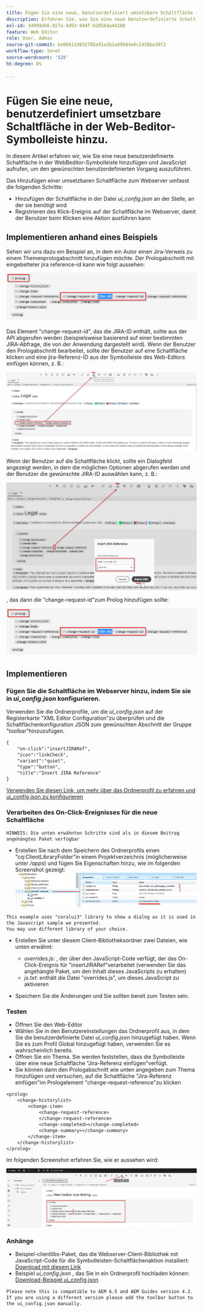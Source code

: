 ```yaml
---
title: Fügen Sie eine neue, benutzerdefiniert umsetzbare Schaltfläche in der Web-Beditor-Symbolleiste hinzu.
description: Erfahren Sie, wie Sie eine neue benutzerdefinierte Schaltfläche in der WebBeditor-Symbolleiste hinzufügen und JavaScript aufrufen, um sie benutzerdefiniert zu bedienen.
exl-id: 34999db6-027a-4d93-944f-b285b4a44288
feature: Web Editor
role: User, Admin
source-git-commit: be06612d832785a91a3b2a89b84e0c2438ba30f2
workflow-type: tm+mt
source-wordcount: '528'
ht-degree: 0%

---
```


# Fügen Sie eine neue, benutzerdefiniert umsetzbare Schaltfläche in der Web-Beditor-Symbolleiste hinzu.

In diesem Artikel erfahren wir, wie Sie eine neue benutzerdefinierte Schaltfläche in der WebBeditor-Symbolleiste hinzufügen und JavaScript aufrufen, um den gewünschten benutzerdefinierten Vorgang auszuführen.

Das Hinzufügen einer umsetzbaren Schaltfläche zum Webserver umfasst die folgenden Schritte:
- Hinzufügen der Schaltfläche in der Datei *ui_config.json* an der Stelle, an der sie benötigt wird
- Registrieren des Klick-Ereignis auf der Schaltfläche im Webserver, damit der Benutzer beim Klicken eine Aktion ausführen kann


## Implementieren anhand eines Beispiels

Sehen wir uns dazu ein Beispiel an, in dem ein Autor einen Jira-Verweis zu einem Themenprologabschnitt hinzufügen möchte. Der Prologabschnitt mit eingebetteter jira reference-id kann wie folgt aussehen:

![Prologabschnitt mit JIRA-ID-Referenz](../../../assets/authoring/webeditor-add-customtoolbarbutton-prolog-sample.png)

Das Element &quot;change-request-id&quot;, das die JIRA-ID enthält, sollte aus der API abgerufen werden (beispielsweise basierend auf einer bestimmten JIRA-Abfrage, die von der Anwendung dargestellt wird). Wenn der Benutzer den Prologabschnitt bearbeitet, sollte der Benutzer auf eine Schaltfläche klicken und eine jira-Referenz-ID aus der Symbolleiste des Web-Editors einfügen können, z. B.:

![Prolog-Abschnitt - JIRA-Referenz hinzufügen](../../../assets/authoring/webeditor-add-customtoolbarbutton-prolog-insertjirareference.png)

Wenn der Benutzer auf die Schaltfläche klickt, sollte ein Dialogfeld angezeigt werden, in dem die möglichen Optionen abgerufen werden und der Benutzer die gewünschte JIRA-ID auswählen kann, z. B.:

![Prologue-Abschnitt JIRA-ID-Dialogfeld hinzufügen](../../../assets/authoring/webeditor-add-customtoolbarbutton-prolog-insertjirareference-dialog.png)

, das dann die &quot;change-request-id&quot;zum Prolog hinzufügen sollte:

![Prologabschnitt mit JIRA-ID-Referenz](../../../assets/authoring/webeditor-add-customtoolbarbutton-prolog-sample.png)



## Implementieren


### Fügen Sie die Schaltfläche im Webserver hinzu, indem Sie sie in *ui_config.json* konfigurieren.

Verwenden Sie die Ordnerprofile, um die *ui_config.json* auf der Registerkarte &quot;XML Editor Configuration&quot;zu überprüfen und die Schaltflächenkonfiguration JSON zum gewünschten Abschnitt der Gruppe &quot;toolbar&quot;hinzuzufügen.

```
{
    "on-click":"insertJIRARef",
    "icon":"linkCheck",
    "variant":"quiet",
    "type":"button",
    "title":"Insert JIRA Reference"
}
```

[Verwenden Sie diesen Link, um mehr über das Ordnerprofil zu erfahren und ui_config.json zu konfigurieren](https://experienceleague.adobe.com/docs/experience-manager-guides-learn/videos/advanced-user-guide/editor-configuration.html?lang=en)


### Verarbeiten des On-Click-Ereignisses für die neue Schaltfläche

    HINWEIS: Die unten erwähnten Schritte sind als in diesem Beitrag angehängtes Paket verfügbar


- Erstellen Sie nach dem Speichern des Ordnerprofils einen &quot;cq:ClientLibraryFolder&quot;in einem Projektverzeichnis (möglicherweise unter */apps*) und fügen Sie Eigenschaften hinzu, wie im folgenden Screenshot gezeigt:
  ![Client-Bibliothekseinstellungen für WebBeditor](../../../assets/authoring/webeditor-add-customtoolbarbutton-clientlibrarysettings.png)

```
This example uses "coralui3" library to show a dialog as it is used in the Javascript sample we presented.
You may use different library of your choice.
```

- Erstellen Sie unter diesem Client-Bibliotheksordner zwei Dateien, wie unten erwähnt:
   - *overrides.js*: , der über den JavaScript-Code verfügt, der das On-Click-Ereignis für &quot;insertJIRARef&quot;verarbeitet (verwenden Sie das angehängte Paket, um den Inhalt dieses JavaScripts zu erhalten)
   - *js.txt*: enthält die Datei &quot;overrides.js&quot;, um dieses JavaScript zu aktivieren

- Speichern Sie die Änderungen und Sie sollten bereit zum Testen sein.


### Testen

- Öffnen Sie den Web-Editor
- Wählen Sie in den Benutzereinstellungen das Ordnerprofil aus, in dem Sie die benutzerdefinierte Datei *ui_config.json* hinzugefügt haben. Wenn Sie es zum Profil Global hinzugefügt haben, verwenden Sie es wahrscheinlich bereits.
- Öffnen Sie ein Thema. Sie werden feststellen, dass die Symbolleiste über eine neue Schaltfläche &quot;Jira-Referenz einfügen&quot;verfügt.
- Sie können dann den Prologabschnitt wie unten angegeben zum Thema hinzufügen und versuchen, auf die Schaltfläche &quot;Jira-Referenz einfügen&quot;im Prologelement &quot;change-request-reference&quot;zu klicken

```
<prolog>
    <change-historylist>
        <change-item>
            <change-request-reference>
            </change-request-reference>
            <change-completed></change-completed>
            <change-summary></change-summary>
        </change-item>
    </change-historylist>
</prolog>
```

Im folgenden Screenshot erfahren Sie, wie er aussehen wird:

![Testen der neuen Schaltfläche](../../../assets/authoring/webeditor-add-customtoolbarbutton-testing.png)


### Anhänge

- Beispiel-clientlibs-Paket, das die Webserver-Client-Bibliothek mit JavaScript-Code für die Symbolleisten-Schaltflächenaktion installiert: [Download mit diesem Link](../../../assets/authoring/webeditor-addbuttonontoolbar-insertjira-clientlib.zip)
- Beispiel *ui_config.json* , das Sie in ein Ordnerprofil hochladen können: [Download-Beispiel ui_config.json](../../../assets/authoring/sample_ui_config_Guides4.2-InsertJiraReference.json)

```
Please note this is compatible to AEM 6.5 and AEM Guides version 4.2.
If you are using a different version please add the toolbar button to the ui_config.json manually.
```
